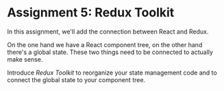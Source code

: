 # Assignment 5: Redux Toolkit

In this assignment, we'll add the connection between React and Redux.

On the one hand we have a React component tree, on the other hand there's a
global state. These two things need to be connected to actually make sense.

Introduce *Redux Toolkit* to reorganize your state management code and to
connect the global state to your component tree.
